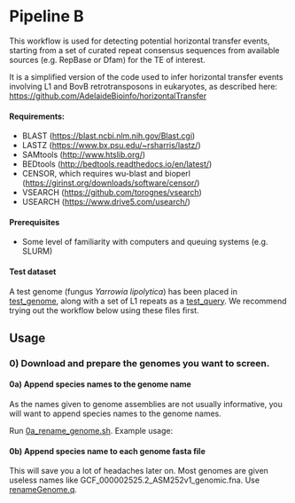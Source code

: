 # Pipeline B

This workflow is used for detecting potential horizontal transfer events, starting from a set of curated repeat consensus sequences from available sources (e.g. RepBase or Dfam) for the TE of interest. 

It is a simplified version of the code used to infer horizontal transfer events involving L1 and BovB retrotransposons in eukaryotes, as described here: https://github.com/AdelaideBioinfo/horizontalTransfer

#### Requirements:
- BLAST (https://blast.ncbi.nlm.nih.gov/Blast.cgi)
- LASTZ (https://www.bx.psu.edu/~rsharris/lastz/)
- SAMtools (http://www.htslib.org/)
- BEDtools (http://bedtools.readthedocs.io/en/latest/)
- CENSOR, which requires wu-blast and bioperl (https://girinst.org/downloads/software/censor/)
- VSEARCH (https://github.com/torognes/vsearch)
- USEARCH (https://www.drive5.com/usearch/)

#### Prerequisites
- Some level of familiarity with computers and queuing systems (e.g. SLURM)

#### Test dataset
A test genome (fungus *Yarrowia lipolytica*) has been placed in [test_genome](test_genome), along with a set of L1 repeats as a [test_query](test_query). We recommend trying out the workflow below using these files first.

## Usage

### 0) Download and prepare the genomes you want to screen.

#### 0a) Append species names to the genome name
As the names given to genome assemblies are not usually informative, you will want to append species names to the genome names. 

Run [0a_rename_genome.sh](0a_rename_genome.sh). 
Example usage:



#### 0b) Append species name to each genome fasta file
This will save you a lot of headaches later on. Most genomes are given useless names like GCF_000002525.2_ASM252v1_genomic.fna.
Use [renameGenome.q](scripts/renameGenome.q). 


